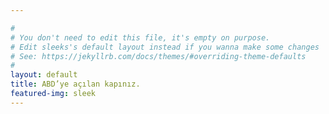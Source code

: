 ```yaml
---

#
# You don't need to edit this file, it's empty on purpose.
# Edit sleeks's default layout instead if you wanna make some changes
# See: https://jekyllrb.com/docs/themes/#overriding-theme-defaults
#
layout: default
title: ABD’ye açılan kapınız.
featured-img: sleek
---
```

<script>
  // Get the user's browser language
  const userLanguage = navigator.language || navigator.userLanguage;

  // Check if the user's language is Turkish ("tr")
  if (userLanguage.startsWith("tr")) {
    // Redirect to the Turkish site (https://investilogiusa.com/tr)
    window.location.replace("https://investilogiusa.com/tr");
  } else {
    // Redirect to the English site (https://investilogiusa.com)
    window.location.replace("https://investilogiusa.com");
  }
</script>
